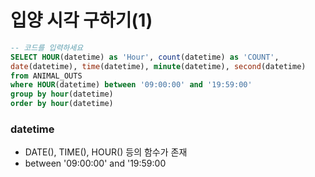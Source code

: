 # 입양 시각 구하기(1)

```sql
-- 코드를 입력하세요
SELECT HOUR(datetime) as 'Hour', count(datetime) as 'COUNT',
date(datetime), time(datetime), minute(datetime), second(datetime)
from ANIMAL_OUTS
where HOUR(datetime) between '09:00:00' and '19:59:00'
group by hour(datetime)
order by hour(datetime)
```

### datetime

- DATE(), TIME(), HOUR() 등의 함수가 존재
- between '09:00:00' and '19:59:00
